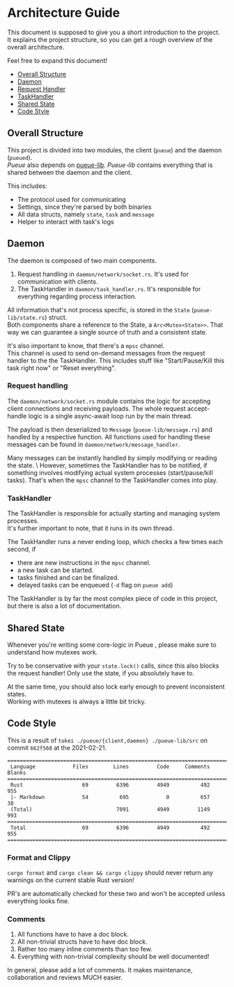 # Architecture Guide

This document is supposed to give you a short introduction to the project. \
It explains the project structure, so you can get a rough overview of the overall architecture.

Feel free to expand this document!

- [Overall Structure](https://github.com/Nukesor/pueue/blob/master/ARCHITECTURE.md#overall-structure)
- [Daemon](https://github.com/Nukesor/pueue/blob/master/ARCHITECTURE.md#daemon)
- [Request Handler](https://github.com/Nukesor/pueue/blob/master/ARCHITECTURE.md#request-handler)
- [TaskHandler](https://github.com/Nukesor/pueue/blob/master/ARCHITECTURE.md#taskhandler)
- [Shared State](https://github.com/Nukesor/pueue/blob/master/ARCHITECTURE.md#shared-state)
- [Code Style](https://github.com/Nukesor/pueue/blob/master/ARCHITECTURE.md#code-style)

## Overall Structure

This project is divided into two modules, the client (`pueue`) and the daemon (`pueued`). \
_Pueue_ also depends on [pueue-lib](https://github.com/nukesor/pueue-lib).
_Pueue-lib_ contains everything that is shared between the daemon and the client.

This includes:

- The protocol used for communicating
- Settings, since they're parsed by both binaries
- All data structs, namely `state`, `task` and `message`
- Helper to interact with task's logs

## Daemon

The daemon is composed of two main components.

1. Request handling in `daemon/network/socket.rs`. It's used for communication with clients.
2. The TaskHandler in `daemon/task_handler.rs`. It's responsible for everything regarding process interaction.

All information that's not process specific, is stored in the `State` (`pueue-lib/state.rs`) struct. \
Both components share a reference to the State, a `Arc<Mutex<State>>`.
That way we can guarantee a single source of truth and a consistent state.

It's also important to know, that there's a `mpsc` channel. \
This channel is used to send on-demand messages from the request handler to the the TaskHandler.
This includes stuff like "Start/Pause/Kill this task right now" or "Reset everything".

### Request handling

The `daemon/network/socket.rs` module contains the logic for accepting client connections and receiving payloads.
The whole request accept-handle logic is a single async-await loop run by the main thread.

The payload is then deserialized to `Message` (`pueue-lib/message.rs`) and handled by a respective function.
All functions used for handling these messages can be found in `daemon/network/message_handler`.

Many messages can be instantly handled by simply modifying or reading the state. \ 
However, sometimes the TaskHandler has to be notified, if something involves modifying actual system processes (start/pause/kill tasks).
That's when the `mpsc` channel to the TaskHandler comes into play.

### TaskHandler

The TaskHandler is responsible for actually starting and managing system processes. \
It's further important to note, that it runs in its own thread.

The TaskHandler runs a never ending loop, which checks a few times each second, if

- there are new instructions in the `mpsc` channel.
- a new task can be started.
- tasks finished and can be finalized.
- delayed tasks can be enqueued (`-d` flag on `pueue add`)


The TaskHandler is by far the most complex piece of code in this project, but there is also a lot of documentation.

## Shared State

Whenever you're writing some core-logic in Pueue , please make sure to understand how mutexes work.

Try to be conservative with your `state.lock()` calls, since this also blocks the request handler!
Only use the state, if you absolutely have to.

At the same time, you should also lock early enough to prevent inconsistent states. \
Working with mutexes is always a little bit tricky.

## Code Style

This is a result of `tokei ./pueue/{client,daemon} ./pueue-lib/src` on commit `662f560` at the 2021-02-21.

```
===============================================================================
 Language            Files        Lines         Code     Comments       Blanks
===============================================================================
 Rust                   69         6396         4949          492          955
 |- Markdown            54          695            0          657           38
 (Total)                           7091         4949         1149          993
===============================================================================
 Total                  69         6396         4949          492          955
===============================================================================
```

### Format and Clippy

`cargo format` and `cargo clean && cargo clippy` should never return any warnings on the current stable Rust version!

PR's are automatically checked for these two and won't be accepted unless everything looks fine.

### Comments

1. All functions have to have a doc block.
2. All non-trivial structs have to have doc block.
3. Rather too many inline comments than too few.
4. Everything with non-trivial complexity should be well documented!

In general, please add a lot of comments. It makes maintenance, collaboration and reviews MUCH easier.
